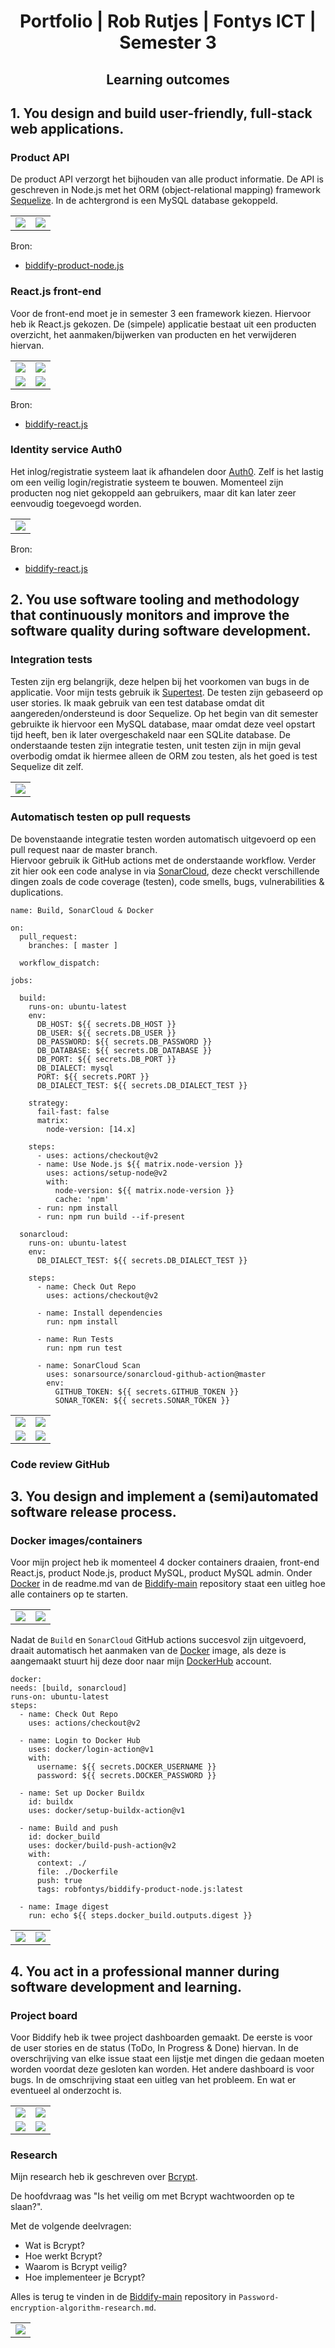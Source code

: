 <div align="center">
    <h1>Portfolio | Rob Rutjes | Fontys ICT | Semester 3</h1>
</div>

<div align="center">
    <h2>Learning outcomes</h2>
</div>

## 1. You design and build user-friendly, full-stack web applications.

### Product API
De product API verzorgt het bijhouden van alle product informatie. 
De API is geschreven in Node.js met het ORM (object-relational mapping) framework [Sequelize](https://sequelize.org/). 
In de achtergrond is een MySQL database gekoppeld. 

<table>
    <tr>
        <td><img src="https://i.ibb.co/bdfR0hZ/Product-api-response.png"></td>
        <td><img src="https://i.ibb.co/frcG7Zv/Product-api-routes.png"></td>
    </tr>
</table>

Bron:
- [biddify-product-node.js](https://github.com/Biddify/biddify-product-node.js)

### React.js front-end
Voor de front-end moet je in semester 3 een framework kiezen. 
Hiervoor heb ik React.js gekozen. De (simpele) applicatie bestaat uit een producten overzicht, het aanmaken/bijwerken van producten en het verwijderen hiervan.

<table>
    <tr>
        <td><img src="https://i.ibb.co/xj3TgJ7/Product-list.png"></td>
        <td><img src="https://i.ibb.co/gVsvMps/Product-add.png)"></td>
    </tr>
    <tr>
        <td><img src="https://i.ibb.co/4p18qJY/Product-update.png"></td>
        <td><img src="https://i.ibb.co/M61snXy/Product-view.png)"></td>
    </tr>
</table>

Bron:
- [biddify-react.js](https://github.com/Biddify/biddify-react.js)

### Identity service Auth0
Het inlog/registratie systeem laat ik afhandelen door [Auth0](https://auth0.com/). 
Zelf is het lastig om een veilig login/registratie systeem te bouwen. 
Momenteel zijn producten nog niet gekoppeld aan gebruikers, maar dit kan later zeer eenvoudig toegevoegd worden. 

<table>
    <tr>
        <td><img src="https://i.ibb.co/B6bMHCp/Auth0.jpg"></td>
    </tr>
</table>

Bron:
- [biddify-react.js](https://github.com/Biddify/biddify-react.js)

## 2. You use software tooling and methodology that continuously monitors and improve the software quality during software development.

### Integration tests
Testen zijn erg belangrijk, deze helpen bij het voorkomen van bugs in de applicatie. Voor mijn tests gebruik ik [Supertest](https://www.npmjs.com/package/supertest). De testen zijn gebaseerd op user stories. 
Ik maak gebruik van een test database omdat dit aangereden/ondersteund is door Sequelize. Op het begin van dit semester gebruikte ik hiervoor een MySQL database, maar omdat deze veel opstart tijd heeft, ben ik later overgeschakeld naar een SQLite database. 
De onderstaande testen zijn integratie testen, unit testen zijn in mijn geval overbodig omdat ik hiermee alleen de ORM zou testen, als het goed is test Sequelize dit zelf. 

<table>
    <tr>
        <td><img src="https://i.ibb.co/3spNkZp/Product-tests.png"></td>
    </tr>
</table>

### Automatisch testen op pull requests
De bovenstaande integratie testen worden automatisch uitgevoerd op een pull request naar de master branch.  
Hiervoor gebruik ik GitHub actions met de onderstaande workflow. Verder zit hier ook een code analyse in via [SonarCloud](https://sonarcloud.io/), deze checkt verschillende dingen zoals de code coverage (testen), code smells, bugs, vulnerabilities & duplications.

```
name: Build, SonarCloud & Docker

on:
  pull_request:
    branches: [ master ]

  workflow_dispatch:

jobs:

  build:
    runs-on: ubuntu-latest
    env:
      DB_HOST: ${{ secrets.DB_HOST }}
      DB_USER: ${{ secrets.DB_USER }}
      DB_PASSWORD: ${{ secrets.DB_PASSWORD }}
      DB_DATABASE: ${{ secrets.DB_DATABASE }}
      DB_PORT: ${{ secrets.DB_PORT }}
      DB_DIALECT: mysql
      PORT: ${{ secrets.PORT }}
      DB_DIALECT_TEST: ${{ secrets.DB_DIALECT_TEST }}
      
    strategy:
      fail-fast: false
      matrix:
        node-version: [14.x]
  
    steps:
      - uses: actions/checkout@v2
      - name: Use Node.js ${{ matrix.node-version }}
        uses: actions/setup-node@v2
        with:
          node-version: ${{ matrix.node-version }}
          cache: 'npm'
      - run: npm install
      - run: npm run build --if-present

  sonarcloud:
    runs-on: ubuntu-latest
    env:
      DB_DIALECT_TEST: ${{ secrets.DB_DIALECT_TEST }}
      
    steps:
      - name: Check Out Repo
        uses: actions/checkout@v2

      - name: Install dependencies
        run: npm install

      - name: Run Tests
        run: npm run test

      - name: SonarCloud Scan
        uses: sonarsource/sonarcloud-github-action@master
        env:
          GITHUB_TOKEN: ${{ secrets.GITHUB_TOKEN }}
          SONAR_TOKEN: ${{ secrets.SONAR_TOKEN }}
```

<table>
    <tr>
        <td><img src="https://i.ibb.co/L8ywdkp/Sonarcloud.png"></td>
        <td><img src="https://i.ibb.co/19Xb6LX/Github-actions.png"></td>
    </tr>
    <tr>
        <td><img src="https://i.ibb.co/89Bh0Z9/Github-actions-sonarcloud.png"></td>
        <td><img src="https://i.ibb.co/fY0D8SW/Sonarcloud-dashboard.png"></td>
    </tr>
</table>

### Code review GitHub

## 3. You design and implement a (semi)automated software release process.

### Docker images/containers
Voor mijn project heb ik momenteel 4 docker containers draaien, front-end React.js, product Node.js, product MySQL, product MySQL admin. 
Onder [Docker](https://github.com/Biddify/biddify-main/tree/development#docker) in de readme.md van de [Biddify-main](https://github.com/Biddify/biddify-main) repository staat een uitleg hoe alle containers op te starten.

<table>
    <tr>
        <td><img src="https://i.ibb.co/92mmrBd/Dockerhub.png"></td>
        <td><img src="https://i.ibb.co/VLNSkZb/Docker-desktop.png"></td>
    </tr>
</table>

Nadat de `Build` en `SonarCloud` GitHub actions succesvol zijn uitgevoerd, draait automatisch het aanmaken van de [Docker](https://www.docker.com/) image, als deze is aangemaakt stuurt hij deze door naar mijn [DockerHub](https://hub.docker.com/) account.

```
docker:
needs: [build, sonarcloud]
runs-on: ubuntu-latest
steps:
  - name: Check Out Repo 
    uses: actions/checkout@v2

  - name: Login to Docker Hub
    uses: docker/login-action@v1
    with:
      username: ${{ secrets.DOCKER_USERNAME }}
      password: ${{ secrets.DOCKER_PASSWORD }}

  - name: Set up Docker Buildx
    id: buildx
    uses: docker/setup-buildx-action@v1

  - name: Build and push
    id: docker_build
    uses: docker/build-push-action@v2
    with:
      context: ./
      file: ./Dockerfile
      push: true
      tags: robfontys/biddify-product-node.js:latest

  - name: Image digest
    run: echo ${{ steps.docker_build.outputs.digest }}
```

<table>
    <tr>
        <td><img src="https://i.ibb.co/prWVF37/Github-actions-docker.png"></td>
        <td><img src="https://i.ibb.co/VQvjS2h/Dockerhub-product-service.png"></td>
    </tr>
</table>

## 4. You act in a professional manner during software development and learning.

### Project board

Voor Biddify heb ik twee project dashboarden gemaakt. De eerste is voor de user stories en de status (ToDo, In Progress & Done) hiervan. 
In de overschrijving van elke issue staat een lijstje met dingen die gedaan moeten worden voordat deze gesloten kan worden.
Het andere dashboard is voor bugs. In de omschrijving staat een uitleg van het probleem. En wat er eventueel al onderzocht is.

<table>
    <tr>
        <td><img src="https://i.ibb.co/vqjbFVY/Github-project-dashboard.png"></td>
        <td><img src="https://i.ibb.co/0243qfT/Github-issue-feature.png"></td>
    </tr>
    <tr>
        <td><img src="https://i.ibb.co/8s2wgRt/Github-issue-dashboard.png"></td>
        <td><img src="https://i.ibb.co/pWdk2MM/Github-issue-bug.png"></td>
    </tr>
</table>

### Research
Mijn research heb ik geschreven over [Bcrypt](https://en.wikipedia.org/wiki/Bcrypt). 

De hoofdvraag was "Is het veilig om met Bcrypt wachtwoorden op te slaan?". 

Met de volgende deelvragen:
- Wat is Bcrypt?
- Hoe werkt Bcrypt?
- Waarom is Bcrypt veilig?
- Hoe implementeer je Bcrypt?

Alles is terug te vinden in de [Biddify-main](https://github.com/Biddify/biddify-main) repository in `Password-encryption-algorithm-research.md`.

<table>
    <tr>
        <td><img src="https://i.ibb.co/rfDt8tS/Github-research.png"></td>
    </tr>
</table>
